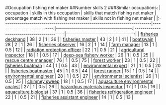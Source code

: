 #Occupation fishing net maker
##Number skills 2
###Similar occupations:
| occupation                                                                |   skills in this occupation |   skills that match fishing net maker |   percentage match with fishing net maker |   skills not in fishing net maker |
|:--------------------------------------------------------------------------|----------------------------:|--------------------------------------:|------------------------------------------:|----------------------------------:|
| [fisheries deckhand](fisheries_deckhand.md)                               |                          38 |                                     2 |                                       1   |                                36 |
| [fisheries master](fisheries_master.md)                                   |                          43 |                                     2 |                                       1   |                                41 |
| [boatswain](boatswain.md)                                                 |                          28 |                                     2 |                                       1   |                                26 |
| [fisheries observer](fisheries_observer.md)                               |                          16 |                                     2 |                                       1   |                                14 |
| [farm manager](farm_manager.md)                                           |                          13 |                                     1 |                                       0.5 |                                12 |
| [radiation protection officer](radiation_protection_officer.md)           |                          22 |                                     1 |                                       0.5 |                                21 |
| [agricultural inspector](agricultural_inspector.md)                       |                          18 |                                     1 |                                       0.5 |                                17 |
| [deep-sea fishery worker](deep-sea_fishery_worker.md)                     |                          26 |                                     1 |                                       0.5 |                                25 |
| [rescue centre manager](rescue_centre_manager.md)                         |                          76 |                                     1 |                                       0.5 |                                75 |
| [forest worker](forest_worker.md)                                         |                          23 |                                     1 |                                       0.5 |                                22 |
| [fisheries boatman](fisheries_boatman.md)                                 |                          44 |                                     1 |                                       0.5 |                                43 |
| [environmental expert](environmental_expert.md)                           |                          21 |                                     1 |                                       0.5 |                                20 |
| [fisheries boatmaster](fisheries_boatmaster.md)                           |                          45 |                                     1 |                                       0.5 |                                44 |
| [forest ranger](forest_ranger.md)                                         |                          15 |                                     1 |                                       0.5 |                                14 |
| [environmental engineer](environmental_engineer.md)                       |                          28 |                                     1 |                                       0.5 |                                27 |
| [environmental scientist](environmental_scientist.md)                     |                          26 |                                     1 |                                       0.5 |                                25 |
| [chimney sweep](chimney_sweep.md)                                         |                          18 |                                     1 |                                       0.5 |                                17 |
| [aquaculture environmental analyst](aquaculture_environmental_analyst.md) |                          27 |                                     1 |                                       0.5 |                                26 |
| [hazardous materials inspector](hazardous_materials_inspector.md)         |                          17 |                                     1 |                                       0.5 |                                16 |
| [aquaculture biologist](aquaculture_biologist.md)                         |                          37 |                                     1 |                                       0.5 |                                36 |
| [fisheries refrigeration engineer](fisheries_refrigeration_engineer.md)   |                          22 |                                     1 |                                       0.5 |                                21 |
| [fisheries assistant engineer](fisheries_assistant_engineer.md)           |                          14 |                                     1 |                                       0.5 |                                13 |
